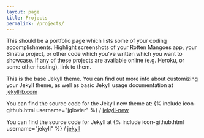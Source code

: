 ```yaml
---
layout: page
title: Projects
permalink: /projects/
---
```



This should be a portfolio page which lists some of your coding accomplishments. 
Highlight screenshots of your Rotten Mangoes app, your Sinatra project, or other code which you've written which you want to showcase. 
If any of these projects are available online (e.g. Heroku, or some other hosting), link to them.


This is the base Jekyll theme. You can find out more info about customizing your Jekyll theme, as well as basic Jekyll usage documentation at [jekyllrb.com](http://jekyllrb.com/)

You can find the source code for the Jekyll new theme at:
{% include icon-github.html username="jglovier" %} /
[jekyll-new](https://github.com/jglovier/jekyll-new)

You can find the source code for Jekyll at
{% include icon-github.html username="jekyll" %} /
[jekyll](https://github.com/jekyll/jekyll)
